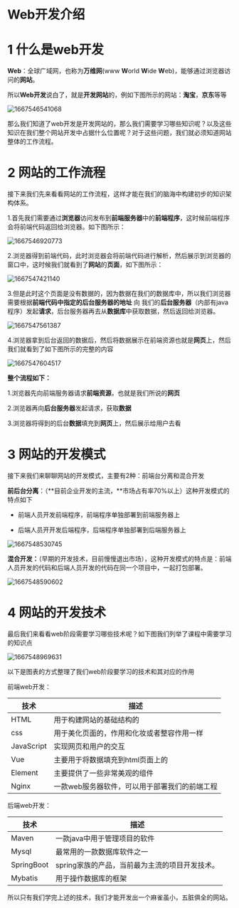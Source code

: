 # Web开发介绍

# 1 什么是web开发

**Web**：全球广域网，也称为**万维网**(www **W**orld **W**ide **W**eb)，能够通过浏览器访问的**网站**。

所以**Web开发**说白了，就是**开发网站**的，例如下图所示的网站：**淘宝**，**京东**等等

![1667546541068](https://cdn.jsdelivr.net/npm/zui-xin-ban-java-web-kai-fa-jiao-cheng@1.0.1/assets1/1667546541068.png)



那么我们知道了web开发是开发网站的，那么我们需要学习哪些知识呢？以及这些知识在我们整个网站开发中占据什么位置呢？对于这些问题，我们就必须知道网站整体的工作流程。



# 2 网站的工作流程

接下来我们先来看看网站的工作流程，这样才能在我们的脑海中构建初步的知识架构体系。

1.首先我们需要通过**浏览器**访问发布到**前端服务器**中的**前端程序**，这时候前端程序会将前端代码返回给浏览器。如下图所示：

![1667546920773](https://cdn.jsdelivr.net/npm/zui-xin-ban-java-web-kai-fa-jiao-cheng@1.0.1/assets1/1667546920773.png)



2.浏览器得到前端代码，此时浏览器会将前端代码进行解析，然后展示到浏览器的窗口中，这时候我们就看到了**网站**的**页面**，如下图所示：

![1667547421140](https://cdn.jsdelivr.net/npm/zui-xin-ban-java-web-kai-fa-jiao-cheng@1.0.1/assets1/1667547421140.png)

3.但是此时这个页面是没有数据的，因为数据在我们的数据库中，所以我们浏览器需要根据**前端代码中指定的后台服务器的地址** 向 我们的**后台服务器**（内部有java程序）发起**请求**，后台服务器再去从**数据库**中获取数据，然后返回给浏览器。

![1667547561387](https://cdn.jsdelivr.net/npm/zui-xin-ban-java-web-kai-fa-jiao-cheng@1.0.1/assets1/1667547561387.png)

4.浏览器拿到后台返回的数据后，然后将数据展示在前端资源也就是**网页**上，然后我们就看到了如下图所示的完整的内容



![1667547604517](https://cdn.jsdelivr.net/npm/zui-xin-ban-java-web-kai-fa-jiao-cheng@1.0.1/assets1/1667547604517.png)



**整个流程如下：**

1.浏览器先向前端服务器请求**前端资源**，也就是我们所说的**网页**

2.浏览器再向**后台服务器**发起请求，获取**数据**

3.浏览器将得到的后台**数据**填充到**网页**上，然后展示给用户去看

# 3 网站的开发模式

接下来我们来聊聊网站的开发模式，主要有2种：前端台分离和混合开发

**前后台分离**：（**目前企业开发的主流，**市场占有率70%以上）这种开发模式的特点如下

- 前端人员开发前端程序，前端程序单独部署到前端服务器上

- 后端人员开开发后端程序，后端程序单独部署到后端服务器上


![1667548530745](https://cdn.jsdelivr.net/npm/zui-xin-ban-java-web-kai-fa-jiao-cheng@1.0.1/assets1/1667548530745.png)

**混合开发：**（早期的开发技术，目前慢慢退出市场），这种开发模式的特点是：前端人员开发的代码和后端人员开发的代码在同一个项目中，一起打包部署。

![1667548590602](https://cdn.jsdelivr.net/npm/zui-xin-ban-java-web-kai-fa-jiao-cheng@1.0.1/assets1/1667548590602.png)

# 4 网站的开发技术

最后我们来看看web阶段需要学习哪些技术呢？如下图我们列举了课程中需要学习的知识点

![1667548969631](https://cdn.jsdelivr.net/npm/zui-xin-ban-java-web-kai-fa-jiao-cheng@1.0.1/assets1/1667548969631.png)

以下是图表的方式整理了我们web阶段要学习的技术和其对应的作用

前端web开发：

| 技术       | 描述                                          |
| ---------- | --------------------------------------------- |
| HTML       | 用于构建网站的基础结构的                      |
| css        | 用于美化页面的，作用和化妆或者整容作用一样    |
| JavaScript | 实现网页和用户的交互                          |
| Vue        | 主要用于将数据填充到html页面上的              |
| Element    | 主要提供了一些非常美观的组件                  |
| Nginx      | 一款web服务器软件，可以用于部署我们的前端工程 |

后端web开发：

| 技术       | 描述                                           |
| ---------- | ---------------------------------------------- |
| Maven      | 一款java中用于管理项目的软件                   |
| Mysql      | 最常用的一款数据库软件之一                     |
| SpringBoot | spring家族的产品，当前最为主流的项目开发技术。 |
| Mybatis    | 用于操作数据库的框架                           |

所以只有我们学完上述的技术，我们才能开发出一个麻雀虽小，五脏俱全的网站。

​	